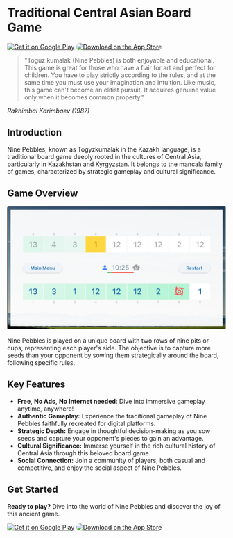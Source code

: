 # Traditional Central Asian Board Game
<a href='https://play.google.com/store/apps/details?id=kz.ninestones.game_client&pcampaignid=pcampaignidMKT-Other-global-all-co-prtnr-py-PartBadge-Mar2515-1'><img alt='Get it on Google Play' src='https://play.google.com/intl/en_us/badges/static/images/badges/en_badge_web_generic.png' style="height: 83px;"/></a>
<a href="https://apps.apple.com/us/app/nine-pebbles/id6479003277?itsct=apps_box_badge&amp;itscg=30200" style="height: 83px;"><img src="https://tools.applemediaservices.com/api/badges/download-on-the-app-store/black/en-us?size=250x83&amp;releaseDate=1710201600" alt="Download on the App Store" style="border-radius: 14px; width: 200px; height: 83px;"></a>

> "Toguz kumalak (Nine Pebbles) is both enjoyable and educational. This game is great for those who have a flair for art and perfect for children. You have to play strictly according to
> the rules, and at the same time you must use your imagination and intuition. Like music, this game can't become an elitist pursuit. It acquires genuine value only when it
> becomes common property."

*Rakhimbai Karimbaev (1987)*

## Introduction

Nine Pebbles, known as Togyzkumalak in the Kazakh language, is a traditional board game deeply rooted in the cultures of Central Asia, particularly in Kazakhstan and Kyrgyzstan. It belongs to the mancala family of games, characterized by strategic gameplay and cultural significance.

## Game Overview
![game_screen](https://github.com/Parabul/NinePebbles/blob/main/img/game_screen.JPG?raw=true)

Nine Pebbles is played on a unique board with two rows of nine pits or cups, representing each player's side. The objective is to capture more seeds than your opponent by sowing them strategically around the board, following specific rules.

## Key Features
- **Free**, **No Ads**, **No Internet needed**: Dive into immersive gameplay anytime, anywhere!
- **Authentic Gameplay:** Experience the traditional gameplay of Nine Pebbles faithfully recreated for digital platforms.
- **Strategic Depth:** Engage in thoughtful decision-making as you sow seeds and capture your opponent's pieces to gain an advantage.
- **Cultural Significance:** Immerse yourself in the rich cultural history of Central Asia through this beloved board game.
- **Social Connection:** Join a community of players, both casual and competitive, and enjoy the social aspect of Nine Pebbles.

## Get Started

**Ready to play?** Dive into the world of Nine Pebbles and discover the joy of this ancient game.

<a href='https://play.google.com/store/apps/details?id=kz.ninestones.game_client&pcampaignid=pcampaignidMKT-Other-global-all-co-prtnr-py-PartBadge-Mar2515-1'><img alt='Get it on Google Play' src='https://play.google.com/intl/en_us/badges/static/images/badges/en_badge_web_generic.png' style="height: 83px;"/></a>
<a href="https://apps.apple.com/us/app/nine-pebbles/id6479003277?itsct=apps_box_badge&amp;itscg=30200" style="height: 83px;"><img src="https://tools.applemediaservices.com/api/badges/download-on-the-app-store/black/en-us?size=250x83&amp;releaseDate=1710201600" alt="Download on the App Store" style="border-radius: 14px; width: 200px; height: 83px;"></a>




